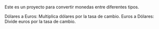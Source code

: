 Este es un proyecto para convertir monedas entre diferentes tipos.

Dólares a Euros: Multiplica dólares por la tasa de cambio.
Euros a Dólares: Divide euros por la tasa de cambio.
